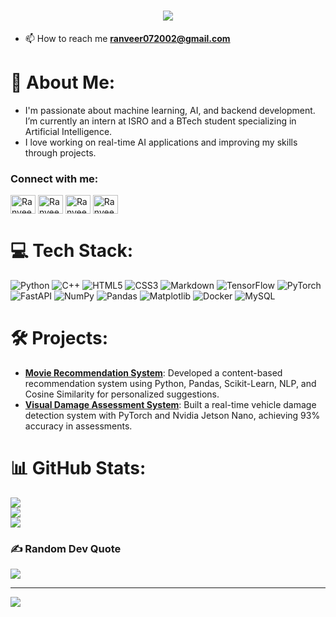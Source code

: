 <h1 align="center">
    <img src="https://readme-typing-svg.herokuapp.com/?font=SpaceMono&size=35&center=true&vCenter=true&width=500&height=70&duration=4000&lines=Hello+World!!+👋;+This+is+Ranveer+🚀!;" />
</h1>

- 📫 How to reach me **ranveer072002@gmail.com**

# 💫 About Me:
- I'm passionate about machine learning, AI, and backend development. I’m currently an intern at ISRO and a BTech student specializing in Artificial Intelligence.
- I love working on real-time AI applications and improving my skills through projects.

<h3 align="left">Connect with me:</h3>
<p align="left">
<a href="https://www.linkedin.com/in/ranv33r/" target="blank"><img align="center" src="https://raw.githubusercontent.com/rahuldkjain/github-profile-readme-generator/master/src/images/icons/Social/linked-in-alt.svg" alt="RanveerSingh" height="30" width="40" /></a>
<a href="https://www.kaggle.com/ranveersingh07" target="blank"><img align="center" src="https://raw.githubusercontent.com/rahuldkjain/github-profile-readme-generator/master/src/images/icons/Social/kaggle.svg" alt="RanveerSingh" height="30" width="40" /></a>
<a href="https://www.instagram.com/ranveer_singh/" target="blank"><img align="center" src="https://raw.githubusercontent.com/rahuldkjain/github-profile-readme-generator/master/src/images/icons/Social/instagram.svg" alt="RanveerSingh" height="30" width="40" /></a>
<a href="https://www.leetcode.com/ranveer_singh07" target="blank"><img align="center" src="https://raw.githubusercontent.com/rahuldkjain/github-profile-readme-generator/master/src/images/icons/Social/leet-code.svg" alt="RanveerSingh" height="30" width="40" /></a>
</p>

# 💻 Tech Stack:
![Python](https://img.shields.io/badge/python-3670A0?style=for-the-badge&logo=python&logoColor=ffdd54) ![C++](https://img.shields.io/badge/c++-%2300599C.svg?style=for-the-badge&logo=c%2B%2B&logoColor=white) ![HTML5](https://img.shields.io/badge/html5-%23E34F26.svg?style=for-the-badge&logo=html5&logoColor=white) ![CSS3](https://img.shields.io/badge/css3-%231572B6.svg?style=for-the-badge&logo=css3&logoColor=white) ![Markdown](https://img.shields.io/badge/markdown-%23000000.svg?style=for-the-badge&logo=markdown&logoColor=white) ![TensorFlow](https://img.shields.io/badge/TensorFlow-%23FF6F00.svg?style=for-the-badge&logo=TensorFlow&logoColor=white) ![PyTorch](https://img.shields.io/badge/PyTorch-%23EE4C2C.svg?style=for-the-badge&logo=PyTorch&logoColor=white) ![FastAPI](https://img.shields.io/badge/FastAPI-005571?style=for-the-badge&logo=fastapi) ![NumPy](https://img.shields.io/badge/numpy-%23013243.svg?style=for-the-badge&logo=numpy&logoColor=white) ![Pandas](https://img.shields.io/badge/pandas-%23150458.svg?style=for-the-badge&logo=pandas&logoColor=white) ![Matplotlib](https://img.shields.io/badge/Matplotlib-%23ffffff.svg?style=for-the-badge&logo=Matplotlib&logoColor=black) ![Docker](https://img.shields.io/badge/docker-%230db7ed.svg?style=for-the-badge&logo=docker&logoColor=white) ![MySQL](https://img.shields.io/badge/mysql-%2300f.svg?style=for-the-badge&logo=mysql&logoColor=white) 

# 🛠 Projects:
- **[Movie Recommendation System](https://github.com/RANV33R07/Movie-Recommendation-System)**: Developed a content-based recommendation system using Python, Pandas, Scikit-Learn, NLP, and Cosine Similarity for personalized suggestions.
- **[Visual Damage Assessment System](https://github.com/RANV33R07/Damage-Estimator-for-Automobiles)**: Built a real-time vehicle damage detection system with PyTorch and Nvidia Jetson Nano, achieving 93% accuracy in assessments.

# 📊 GitHub Stats:
![](https://github-readme-stats.vercel.app/api?username=RANV33R07&theme=radical&hide_border=false&include_all_commits=false&count_private=false)<br/>
![](https://github-readme-streak-stats.herokuapp.com/?user=RANV33R07&theme=radical&hide_border=false)<br/>
![](https://github-readme-stats.vercel.app/api/top-langs/?username=RANV33R07&theme=radical&hide_border=false&include_all_commits=false&count_private=false&layout=compact)

### ✍️ Random Dev Quote
![](https://quotes-github-readme.vercel.app/api?type=horizontal&theme=radical)

---
[![](https://visitcount.itsvg.in/api?id=RANV33R07&icon=0&color=0)](https://visitcount.itsvg.in)

<!-- Proudly created with GPRM ( https://gprm.itsvg.in ) -->
